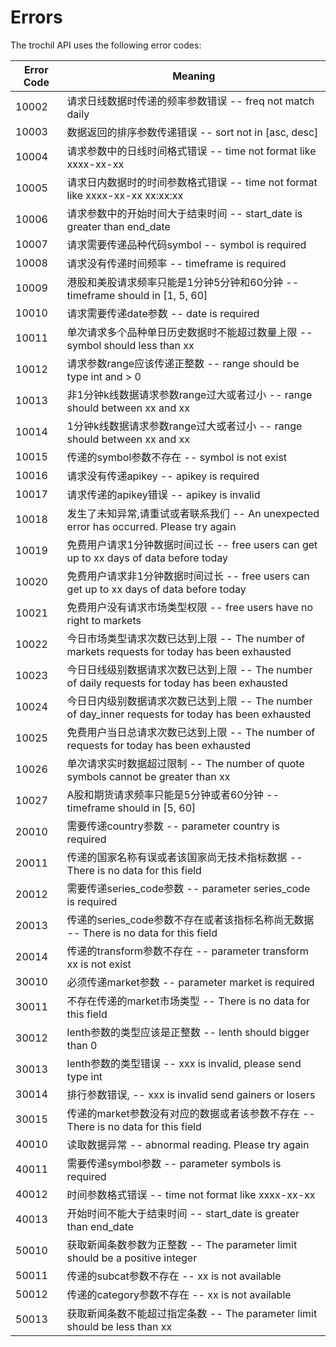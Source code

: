 # Errors

The trochil API uses the following error codes:


Error Code | Meaning
---------- | -------
10002 | 请求日线数据时传递的频率参数错误 -- freq not match daily
10003 | 数据返回的排序参数传递错误 -- sort not in [asc, desc]
10004 | 请求参数中的日线时间格式错误 -- time not format like xxxx-xx-xx
10005 | 请求日内数据时的时间参数格式错误 -- time not format like xxxx-xx-xx xx:xx:xx
10006 | 请求参数中的开始时间大于结束时间 -- start_date is greater than end_date
10007 | 请求需要传递品种代码symbol -- symbol is required
10008 | 请求没有传递时间频率 -- timeframe is required
10009 | 港股和美股请求频率只能是1分钟5分钟和60分钟 -- timeframe should in [1, 5, 60]
10010 | 请求需要传递date参数 -- date is required
10011 | 单次请求多个品种单日历史数据时不能超过数量上限 -- symbol should less than xx
10012 | 请求参数range应该传递正整数 -- range should be type int and > 0
10013 | 非1分钟k线数据请求参数range过大或者过小 -- range should between xx and xx
10014 | 1分钟k线数据请求参数range过大或者过小 -- range should between xx and xx
10015 | 传递的symbol参数不存在 -- symbol is not exist
10016 | 请求没有传递apikey -- apikey is required
10017 | 请求传递的apikey错误 -- apikey is invalid
10018 | 发生了未知异常,请重试或者联系我们 -- An unexpected error has occurred. Please try again
10019 | 免费用户请求1分钟数据时间过长 -- free users can get up to xx days of data before today
10020 | 免费用户请求非1分钟数据时间过长 -- free users can get up to xx days of data before today
10021 | 免费用户没有请求市场类型权限 -- free users have no right to markets
10022 | 今日市场类型请求次数已达到上限 -- The number of markets requests for today has been exhausted
10023 | 今日日线级别数据请求次数已达到上限 -- The number of daily requests for today has been exhausted
10024 | 今日日内级别数据请求次数已达到上限 -- The number of day_inner requests for today has been exhausted
10025 | 免费用户当日总请求次数已达到上限 -- The number of requests for today has been exhausted
10026 | 单次请求实时数据超过限制 -- The number of quote symbols cannot be greater than xx
10027 | A股和期货请求频率只能是5分钟或者60分钟 -- timeframe should in [5, 60]
20010 | 需要传递country参数 -- parameter country is required
20011 | 传递的国家名称有误或者该国家尚无技术指标数据 -- There is no data for this field
20012 | 需要传递series_code参数 -- parameter series_code is required
20013 | 传递的series_code参数不存在或者该指标名称尚无数据 -- There is no data for this field
20014 | 传递的transform参数不存在 -- parameter transform xx is not exist
30010 | 必须传递market参数 -- parameter market is required
30011 | 不存在传递的market市场类型 -- There is no data for this field
30012 | lenth参数的类型应该是正整数 -- lenth should bigger than 0
30013 | lenth参数的类型错误 -- xxx is invalid, please send type int
30014 | 排行参数错误, -- xxx is invalid send gainers or losers
30015 | 传递的market参数没有对应的数据或者该参数不存在 -- There is no data for this field
40010 | 读取数据异常 -- abnormal reading. Please try again
40011 | 需要传递symbol参数 -- parameter symbols is required
40012 | 时间参数格式错误 -- time not format like xxxx-xx-xx
40013 | 开始时间不能大于结束时间 -- start_date is greater than end_date
50010 | 获取新闻条数参数为正整数 -- The parameter limit should be a positive integer
50011 | 传递的subcat参数不存在 -- xx is not available
50012 | 传递的category参数不存在 -- xx is not available
50013 | 获取新闻条数不能超过指定条数 -- The parameter limit should be less than xx

